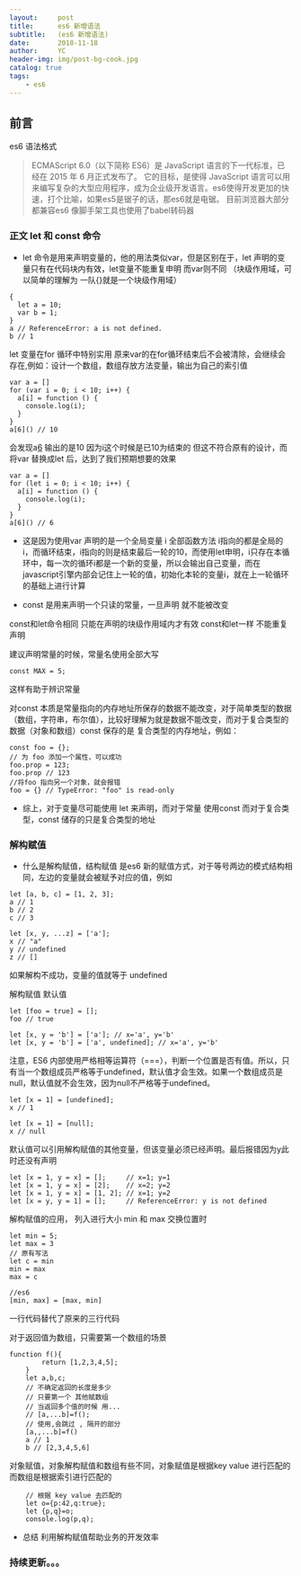 ```yaml
---
layout:     post
title:      es6 新增语法
subtitle:   (es6 新增语法)
date:       2018-11-18
author:     YC
header-img: img/post-bg-cook.jpg
catalog: true
tags:
    - es6
---
```


## 前言

es6 语法格式
>ECMAScript 6.0（以下简称 ES6）是 JavaScript 语言的下一代标准，已经在 2015 年 6 月正式发布了。
>它的目标，是使得 JavaScript 语言可以用来编写复杂的大型应用程序，成为企业级开发语言。es6使得开发更加的快速，打个比喻，如果es5是锯子的话，那es6就是电锯。
>目前浏览器大部分都兼容es6 像脚手架工具也使用了babel转码器 

### 正文 let 和 const 命令
- let 命令是用来声明变量的，他的用法类似var，但是区别在于，let 声明的变量只有在代码块内有效，let变量不能重复申明 而var则不同
（块级作用域，可以简单的理解为 一队{}就是一个块级作用域）

```
{
  let a = 10;
  var b = 1;
}
a // ReferenceError: a is not defined.
b // 1
```

let 变量在for 循环中特别实用 原来var的在for循环结束后不会被清除，会继续会存在,例如：设计一个数组，数组存放方法变量，输出为自己的索引值

```
var a = []
for (var i = 0; i < 10; i++) {
  a[i] = function () {
    console.log(i);
  }
}
a[6]() // 10
```

会发现a[6]() 输出的是10 因为i这个时候是已10为结束的 但这不符合原有的设计，而将var 替换成let 后，达到了我们预期想要的效果

```
var a = []
for (let i = 0; i < 10; i++) {
  a[i] = function () {
    console.log(i);
  }
}
a[6]() // 6
```

- 这是因为使用var 声明的是一个全局变量 i 全部函数方法 i指向的都是全局的i，而循环结束，i指向的则是结束最后一轮的10，而使用let申明，i只存在本循环中，每一次的循环i都是一个新的变量，所以会输出自己变量，而在javascript引擎内部会记住上一轮的值，初始化本轮的变量i，就在上一轮循环的基础上进行计算

- const 是用来声明一个只读的常量，一旦声明 就不能被改变

const和let命令相同 只能在声明的块级作用域内才有效 const和let一样 不能重复声明

建议声明常量的时候，常量名使用全部大写

```
const MAX = 5;
```

这样有助于辨识常量

对const 本质是常量指向的内存地址所保存的数据不能改变，对于简单类型的数据（数组，字符串，布尔值），比较好理解为就是数据不能改变，而对于复合类型的数据（对象和数组）const 保存的是 复合类型的内存地址，例如：

```
const foo = {};
// 为 foo 添加一个属性，可以成功
foo.prop = 123;
foo.prop // 123
//将foo 指向另一个对象，就会报错
foo = {} // TypeError: "foo" is read-only
```

- 综上，对于变量尽可能使用 let 来声明，而对于常量 使用const 而对于复合类型，const 储存的只是复合类型的地址

### 解构赋值
- 什么是解构赋值，结构赋值 是es6 新的赋值方式，对于等号两边的模式结构相同，左边的变量就会被赋予对应的值，例如

```
let [a, b, c] = [1, 2, 3];
a // 1
b // 2
c // 3

let [x, y, ...z] = ['a'];
x // "a"
y // undefined
z // []
```

如果解构不成功，变量的值就等于 undefined

解构赋值 默认值

```
let [foo = true] = [];
foo // true

let [x, y = 'b'] = ['a']; // x='a', y='b'
let [x, y = 'b'] = ['a', undefined]; // x='a', y='b'
```

注意，ES6 内部使用严格相等运算符（===），判断一个位置是否有值。所以，只有当一个数组成员严格等于undefined，默认值才会生效。如果一个数组成员是null，默认值就不会生效，因为null不严格等于undefined。

```
let [x = 1] = [undefined];
x // 1

let [x = 1] = [null];
x // null
```

默认值可以引用解构赋值的其他变量，但该变量必须已经声明。最后报错因为y此时还没有声明

```
let [x = 1, y = x] = [];     // x=1; y=1
let [x = 1, y = x] = [2];    // x=2; y=2
let [x = 1, y = x] = [1, 2]; // x=1; y=2
let [x = y, y = 1] = [];     // ReferenceError: y is not defined
```

解构赋值的应用， 列入进行大小 min 和 max 交换位置时

```
let min = 5;
let max = 3
// 原有写法
let c = min
min = max 
max = c

//es6 
[min, max] = [max, min]
```

一行代码替代了原来的三行代码

对于返回值为数组，只需要第一个数组的场景

```
function f(){
        return [1,2,3,4,5];
    }
    let a,b,c;
    // 不确定返回的长度是多少
    // 只要第一个 其他赋数组
    // 当返回多个值的时候 用...
    // [a,...b]=f();
    // 使用,会跳过 , 隔开的部分
    [a,,...b]=f()
    a // 1 
    b // [2,3,4,5,6]
```

对象赋值，对象解构赋值和数组有些不同，对象赋值是根据key value 进行匹配的 而数组是根据索引进行匹配的

```
    // 根据 key value 去匹配的
    let o={p:42,q:true};
    let {p,q}=o;
    console.log(p,q);
```

- 总结 利用解构赋值帮助业务的开发效率
### 持续更新。。。
